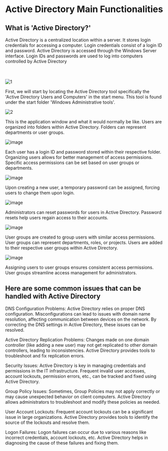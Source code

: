 # Active Directory Main Functionalities
<h2>What is 'Active Directory?'</h2>
Active Directory is a centralized location 
within a server. It stores login credentials for accessing a
computer. Login credentials consist of a login ID and
password. Active Directory is accessed through the Windows
Server interface. Login IDs and passwords are used to log into
computers controlled by Active Directory
</br>
</br>
</br>


![1](https://github.com/NabeelAref98/activedirectorylab/assets/140019096/7e9edcea-b810-49bc-abc5-6e4976821995)

First, we will start by locating the Active Directory tool specifically the 'Active Directory Users and Computers' in the start menu. This tool is found under the start folder 'Windows Administrative tools'.

![2](https://github.com/NabeelAref98/activedirectorylab/assets/140019096/862ad449-efe7-4758-8d30-8a027f4088f3)

This is the application window and what it would normally be like. Users are organized into folders within Active Directory. Folders can represent departments or user groups.

![image](https://github.com/NabeelAref98/activedirectorylab/assets/140019096/440b517c-f5fc-4da2-9e5c-9401709ffa9c)


Each user has a login ID and password stored within their respective folder. Organizing users allows for better management of
access permissions. Specific access permissions can be set based on user groups or departments.

![image](https://github.com/NabeelAref98/activedirectorylab/assets/140019096/42c57e3c-0b2a-42fb-a252-40afb1dcf33e)

Upon creating a new user, a temporary password can be assigned, forcing users to change them upon login.

![image](https://github.com/NabeelAref98/activedirectorylab/assets/140019096/5975b7f6-6441-4a37-b321-3f204053823d)


Administrators can reset passwords for users in Active Directory. Password resets help users regain access to their accounts.

![image](https://github.com/NabeelAref98/activedirectorylab/assets/140019096/4f1a48a9-6fd8-4118-9525-dde7682c4e32)

User groups are created to group users with similar access permissions. User groups can represent departments, roles, or projects. Users are added to their respective user groups within Active Directory.

![image](https://github.com/NabeelAref98/activedirectorylab/assets/140019096/6ca5a5fa-f987-4c09-83e7-d3018d96e13c)

Assigning users to user groups ensures consistent access permissions. User groups streamline access management for administrators.


<h2>Here are some common issues that can be handled with Active Directory</h2>

DNS Configuration Problems: Active Directory relies on proper DNS configuration. Misconfigurations can lead to issues with domain name resolution, affecting communication between devices on the network. By correcting the DNS settings in Active Directory, these issues can be resolved.

Active Directory Replication Problems: Changes made on one domain controller (like adding a new user) may not get replicated to other domain controllers, leading to inconsistencies. Active Directory provides tools to troubleshoot and fix replication errors.

Security Issues: Active Directory is key in managing credentials and permissions in the IT infrastructure. Frequent invalid user accesses, account lockouts, permission errors, etc., can be tracked and fixed using Active Directory.

Group Policy Issues: Sometimes, Group Policies may not apply correctly or may cause unexpected behavior on client computers. Active Directory allows administrators to troubleshoot and modify these policies as needed.

User Account Lockouts: Frequent account lockouts can be a significant issue in large organizations. Active Directory provides tools to identify the source of the lockouts and resolve them.

Logon Failures: Logon failures can occur due to various reasons like incorrect credentials, account lockouts, etc. Active Directory helps in diagnosing the cause of these failures and fixing them.
